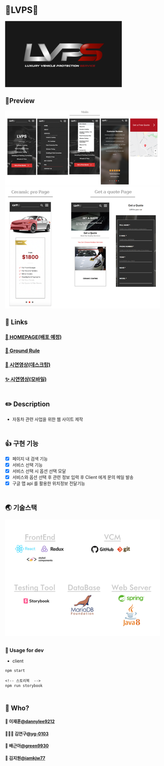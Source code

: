# 🚕LVPS🚗

<img src="src/assets/logo_readme.png" />

## 🗽Preview

<img src="src/assets/readme_01.png" />
<img src="src/assets/readme_02.png" />

## :wave: Links

### [🎲 HOMEPAGE(배포 예정)](https://lvps.ca/)

### [🧱 Ground Rule](https://trello.com/b/vyPEnPyt/lvps)

### [🎉 시연영상(데스크탑)](https://www.loom.com/share/68f44f1bc133419ea500c3c06b3dce9d)

### [✨ 시연영상(모바일)](https://www.loom.com/share/1de6593ea320467c82a4a0a66dbedeee)

<div style="width:500px;height:10px"></div>

## ✏️ Description

- 자동차 관련 사업을 위한 웹 사이트 제작

<div style="width:500px;height:10px"></div>

## 👍 구현 기능

- [x] 페이지 내 검색 기능
- [x] 서비스 선택 기능
- [x] 서비스 선택 시 옵션 선택 모달
- [x] 서비스와 옵션 선택 후 관련 정보 입력 후 Client 에게 문의 메일 발송
- [x] 구글 맵 api 를 활용한 위치정보 전달기능

<div style="width:500px;height:10px"></div>

## 🌏 기술스택

<img src="src/assets/readme_03.png" />

<div style="width:500px;height:10px"></div>

### 📘 Usage for dev

- client

```
npm start

<!-- 스토리북  -->
npm run storybook
```

<div style="width:500px;height:10px"></div>

## 🤔 Who?

#### 👨 이재훈[@dannylee9212](https://github.com/dannylee9212)

#### 👩🏻‍🍳 김연구[@yg-0103](https://github.com/yg-0103)

#### 👩 배근아[@green9930](https://github.com/green9930)

#### 👸 김지원[@iamkjw77](https://github.com/iamkjw77)
